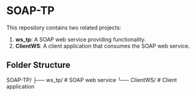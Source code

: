 # SOAP-TP

This repository contains two related projects:

1. **ws_tp**: A SOAP web service providing functionality.
2. **ClientWS**: A client application that consumes the SOAP web service.

## Folder Structure
SOAP-TP/ ├── ws_tp/ # SOAP web service └── ClientWS/ # Client application



